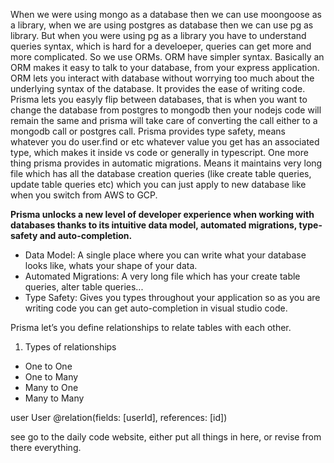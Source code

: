 When we were using mongo as a database then we can use moongoose as a library, when we are using postgres as database then we can use pg as library. But when you were using pg as a library you have to understand queries syntax, which is hard for a develoeper, queries can get more and more complicated. So we use ORMs. ORM have simpler syntax.
Basically an ORM makes it easy to talk to your database, from your express application. ORM lets you interact with database without worrying too much about the underlying syntax of the database. It provides the ease of writing code. Prisma lets you easyly flip between databases, that is when you want to change the database from postgres to mongodb then your nodejs code will remain the same and prisma will take care of converting the call either to a mongodb call or postgres call.
Prisma provides type safety, means whatever you do user.find or etc whatever value you get has an associated type, which makes it inside vs code or generally in typescript.
One more thing prisma provides in automatic migrations. Means it maintains very long file which has all the database creation queries (like create table queries, update table queries etc) which you can just apply to new database like when you switch from AWS to GCP.

**Prisma unlocks a new level of developer experience when working with databases thanks to its intuitive data model, automated migrations, type-safety and auto-completion.**
- Data Model: A single place where you can write what your database looks like, whats your shape of your data.
- Automated Migrations: A very long file which has your create table queries, alter table queries...
- Type Safety: Gives you types throughout your application so as you are writing code you can get auto-completion in visual studio code.


Prisma let’s you define relationships  to relate tables with each other.
1. Types of relationships
- One to One
- One to Many
- Many to One
- Many to Many
 
user    User    @relation(fields: [userId], references: [id])


see go to the daily code website, either put all things in here, or revise from there everything.